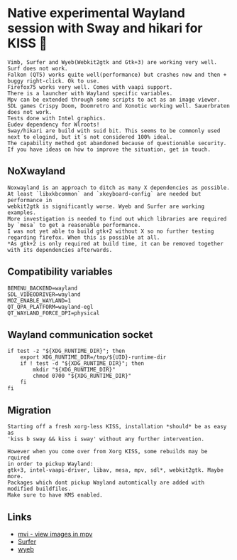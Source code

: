 # Native experimental Wayland session with Sway and hikari for KISS 🌿
```
Vimb, Surfer and Wyeb(Webkit2gtk and Gtk+3) are working very well.
Surf does not work.
Falkon (QT5) works quite well(performance) but crashes now and then + buggy right-click. Ok to use.
Firefox75 works very well. Comes with vaapi support.
There is a launcher with Wayland specific variables.
Mpv can be extended through some scripts to act as an image viewer.
SDL games Crispy Doom, Doomretro and Xonotic working well. Sauerbraten does not work.
Tests done with Intel graphics.
Eudev dependency for Wlroots!
Sway/hikari are build with suid bit. This seems to be commonly used next to elogind, but it´s not considered 100% ideal.  
The capability method got abandoned because of questionable security.
If you have ideas on how to improve the situation, get in touch. 
```

## NoXwayland
```
Noxwayland is an approach to ditch as many X dependencies as possible.  
At least `libxkbcommon` and `xkeyboard-config` are needed but performance in  
webkit2gtk is significantly worse. Wyeb and Surfer are working examples.  
More investigation is needed to find out which libraries are required by `mesa` to get a reasonable performance.  
I was not yet able to build gtk+2 without X so no further testing regarding firefox. When this is possible at all.  
*As gtk+2 is only required at build time, it can be removed together with its dependencies afterwards.
```
 
## Compatibility variables
```
BEMENU_BACKEND=wayland
SDL_VIDEODRIVER=wayland
MOZ_ENABLE_WAYLAND=1
QT_QPA_PLATFORM=wayland-egl
QT_WAYLAND_FORCE_DPI=physical
```

## Wayland communication socket
```
if test -z "${XDG_RUNTIME_DIR}"; then
    export XDG_RUNTIME_DIR=/tmp/${UID}-runtime-dir
    if ! test -d "${XDG_RUNTIME_DIR}"; then
        mkdir "${XDG_RUNTIME_DIR}"
        chmod 0700 "${XDG_RUNTIME_DIR}"
    fi
fi
```

## Migration
```
Starting off a fresh xorg-less KISS, installation *should* be as easy as
'kiss b sway && kiss i sway' without any further intervention.

However when you come over from Xorg KISS, some rebuilds may be rquired
in order to pickup Wayland:
gtk+3, intel-vaapi-driver, libav, mesa, mpv, sdl*, webkit2gtk. Maybe more.
Packages which dont pickup Wayland automtically are added with modified buildfiles.
Make sure to have KMS enabled.
```

## Links
- [mvi - view images in mpv](https://github.com/occivink/mpv-image-viewer)  
- [Surfer](https://github.com/nihilowy/surfer) 
- [wyeb](https://github.com/jun7/wyeb)  

